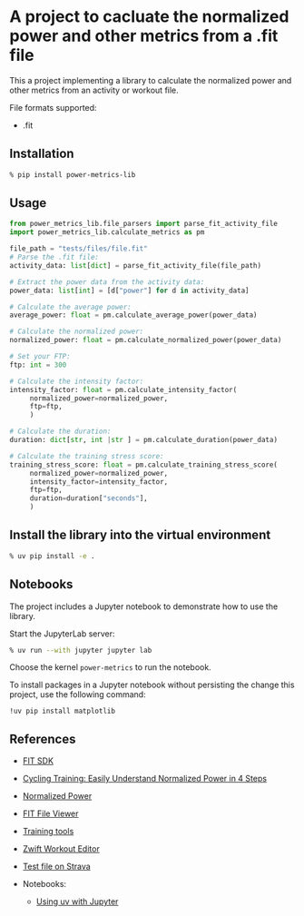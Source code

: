 # A project to cacluate the normalized power and other metrics from a .fit file

This a project implementing a library to calculate the normalized power and other metrics from an activity or workout file.

File formats supported:

- .fit

## Installation

```zsh
% pip install power-metrics-lib
```

## Usage

```python
from power_metrics_lib.file_parsers import parse_fit_activity_file
import power_metrics_lib.calculate_metrics as pm

file_path = "tests/files/file.fit"
# Parse the .fit file:
activity_data: list[dict] = parse_fit_activity_file(file_path)

# Extract the power data from the activity data:
power_data: list[int] = [d["power"] for d in activity_data]

# Calculate the average power:
average_power: float = pm.calculate_average_power(power_data)

# Calculate the normalized power:
normalized_power: float = pm.calculate_normalized_power(power_data)

# Set your FTP:
ftp: int = 300

# Calculate the intensity factor:
intensity_factor: float = pm.calculate_intensity_factor(
     normalized_power=normalized_power,
     ftp=ftp,
     )

# Calculate the duration:
duration: dict[str, int |str ] = pm.calculate_duration(power_data)

# Calculate the training stress score:
training_stress_score: float = pm.calculate_training_stress_score(
     normalized_power=normalized_power,
     intensity_factor=intensity_factor,
     ftp=ftp,
     duration=duration["seconds"],
     )
```
## Install the library into the virtual environment

```zsh
% uv pip install -e .
```
## Notebooks

The project includes a Jupyter notebook to demonstrate how to use the library.

Start the JupyterLab server:

```zsh
% uv run --with jupyter jupyter lab
```

Choose the kernel `power-metrics` to run the notebook.

To install packages in a Jupyter notebook without persisting the change this project, use the following command:

```notebook
!uv pip install matplotlib
```

## References

- [FIT SDK](https://www.thisisant.com/resources/fit/)
- [Cycling Training: Easily Understand Normalized Power in 4 Steps](https://jaylocycling.com/easily-understand-cycling-normalized-power/)
- [Normalized Power](https://www.trainingpeaks.com/blog/normalized-power/)
- [FIT File Viewer](https://www.fitfileviewer.com/)
- [Training tools](https://www.mapmytracks.com/tools/tss-calculator)
- [Zwift Workout Editor](https://www.zwiftworkout.com/)
- [Test file on Strava](https://www.strava.com/activities/12868899187)

- Notebooks:
  - [Using uv with Jupyter](https://docs.astral.sh/uv/guides/integration/jupyter/)
